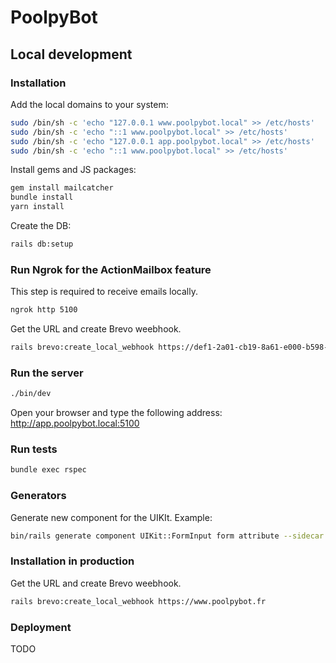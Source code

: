 # PoolpyBot

## Local development

### Installation

Add the local domains to your system:
```bash
sudo /bin/sh -c 'echo "127.0.0.1 www.poolpybot.local" >> /etc/hosts'
sudo /bin/sh -c 'echo "::1 www.poolpybot.local" >> /etc/hosts'
sudo /bin/sh -c 'echo "127.0.0.1 app.poolpybot.local" >> /etc/hosts'
sudo /bin/sh -c 'echo "::1 www.poolpybot.local" >> /etc/hosts'
```

Install gems and JS packages:
```bash
gem install mailcatcher
bundle install
yarn install
```

Create the DB:
```bash
rails db:setup
```

### Run Ngrok for the ActionMailbox feature

This step is required to receive emails locally. 

```bash
ngrok http 5100
```

Get the URL and create Brevo weebhook.

```bash
rails brevo:create_local_webhook https://def1-2a01-cb19-8a61-e000-b598-f01-c3ec-2956.ngrok-free.app
```

### Run the server

```bash
./bin/dev
```

Open your browser and type the following address: http://app.poolpybot.local:5100

### Run tests

```bash
bundle exec rspec
```

### Generators

Generate new component for the UIKIt. Example:

```bash
bin/rails generate component UIKit::FormInput form attribute --sidecar
```

### Installation in production

Get the URL and create Brevo weebhook.

```bash
rails brevo:create_local_webhook https://www.poolpybot.fr
```

### Deployment

TODO